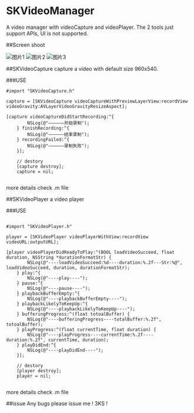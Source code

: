# SKVideoManager
A video manager with videoCapture and videoPlayer.
The 2 tools just support APIs, UI is not supported.

##Screen shoot

![图片1](http://img.blog.csdn.net/20160510175656951)
![图片2](http://img.blog.csdn.net/20160510175722756)
![图片3](http://img.blog.csdn.net/20160510175746764)

##SKVideoCapture
capture a video with default size 960x540.

###USE

``` obj-c
#import "SKVideoCapture.h"

capture = [SKVideoCapture videoCaptureWithPreviewLayerView:recordView videoGravity:AVLayerVideoGravityResizeAspect];

[capture videoCaptureDidStartRecording:^{
        NSLog(@"——————开始录制");
    } finishRecording:^{
        NSLog(@"——————结束录制");
    } recordingFailed:^{
        NSLog(@"——————录制失败");
    }];
    
    // destory
    [capture destroy];
    capture = nil;
    
```
more details check .m file

##SKVideoPlayer
a video player

###USE

``` obj-c

#import "SKVideoPlayer.h"

player = [SKVideoPlayer videoPlayerWithView:recordView videoURL:outputURL];

[player videoPlayerDidReadyToPlay:^(BOOL loadVideoSucceed, float duration, NSString *durationFormatStr) {
        NSLog(@"----loadVideoSucceed:%d----duration:%.2f---Str:%@", loadVideoSucceed, duration, durationFormatStr);
    } play:^{
        NSLog(@"----play----");
    } pause:^{
        NSLog(@"----pause----");
    } playbackBufferEmpty:^{
        NSLog(@"----playbackBufferEmpty----");
    } playbackLikelyToKeepUp:^{
        NSLog(@"----playbackLikelyToKeepUp----");
    } bufferingProgress:^(float totoalBuffer) {
        NSLog(@"----bufferingProgress----totalBuffer:%.2f", totoalBuffer);
    } playProgress:^(float currentTime, float duration) {
        NSLog(@"----playProgress----currentTime:%.2f----duration:%.2f", currentTime, duration);
    } playDidEnd:^{
        NSLog(@"----playDidEnd----");
    }];
    
    // destory
    [player destroy];
    player = nil;
    
```
more details check .m file

##issue
Any bugs please issue me !
3KS !
